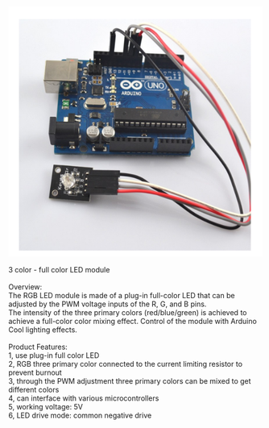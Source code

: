 
![](https://raw.githubusercontent.com/WengYongHao/37-in-1-sensors-kit-for-Arduino/master/SMD-color/IMG/1.png)

3 color - full color LED module<br>
<br>
Overview:<br>
The RGB LED module is made of a plug-in full-color LED that can be adjusted by the PWM voltage inputs of the R, G, and B pins.<br>
The intensity of the three primary colors (red/blue/green) is achieved to achieve a full-color color mixing effect. Control of the module with Arduino<br>
Cool lighting effects.<br>
<br>
Product Features:<br>
1, use plug-in full color LED<br>
2, RGB three primary color connected to the current limiting resistor to prevent burnout<br>
3, through the PWM adjustment three primary colors can be mixed to get different colors<br>
4, can interface with various microcontrollers<br>
5, working voltage: 5V<br>
6, LED drive mode: common negative drive
